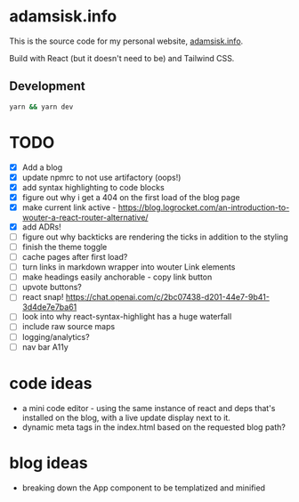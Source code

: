 # adamsisk.info

This is the source code for my personal website, [adamsisk.info](https://adamsisk.info).

Build with React (but it doesn't need to be) and Tailwind CSS.

## Development

```sh
yarn && yarn dev
```

# TODO

- [x] Add a blog
- [x] update npmrc to not use artifactory (oops!)
- [x] add syntax highlighting to code blocks
- [x] figure out why i get a 404 on the first load of the blog page
- [x] make current link active - https://blog.logrocket.com/an-introduction-to-wouter-a-react-router-alternative/
- [x] add ADRs!
- [ ] figure out why backticks are rendering the ticks in addition to the styling
- [ ] finish the theme toggle
- [ ] cache pages after first load?
- [ ] turn links in markdown wrapper into wouter Link elements
- [ ] make headings easily anchorable - copy link button
- [ ] upvote buttons?
- [ ] react snap! https://chat.openai.com/c/2bc07438-d201-44e7-9b41-3d4de7e7ba61
- [ ] look into why react-syntax-highlight has a huge waterfall
- [ ] include raw source maps
- [ ] logging/analytics?
- [ ] nav bar A11y

# code ideas

- a mini code editor - using the same instance of react and deps that's installed on the blog, with a live update display next to it.
- dynamic meta tags in the index.html based on the requested blog path?

# blog ideas

- breaking down the App component to be templatized and minified
